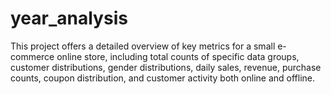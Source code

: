 # year_analysis

This project offers a detailed overview of key metrics for a small e-commerce online store, including total counts of specific data groups, customer distributions, gender distributions, daily sales, revenue, purchase counts, coupon distribution, and customer activity both online and offline.
